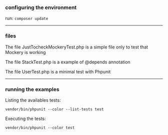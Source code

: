 ### configuring the environment

run: `composer update`

___

### files


The file JustTocheckMockeryTest.php is a simple file only to test that Mockery is working

The file StackTest.php is a example of @depends annotation

The file UserTest.php is a minimal test with Phpunit

___

### running the examples

Listing the availables tests:

`vendor/bin/phpunit --color --list-tests test`

Executing the tests:

`vendor/bin/phpunit --color test`